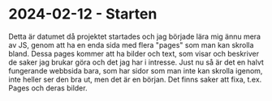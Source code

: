# 2024-02-12 - Starten
Detta är datumet då projektet startades och jag började lära mig ännu mera av JS, genom att ha en enda sida med flera "pages" som man kan skrolla bland. Dessa pages kommer att ha bilder och text, som visar och beskriver de saker jag brukar göra och det jag har i intresse. Just nu så är det en halvt fungerande webbsida bara, som har sidor som man inte kan skrolla igenom, inte heller ser den bra ut, men det är en början. Det finns saker att fixa, t.ex. Pages och deras bilder.

